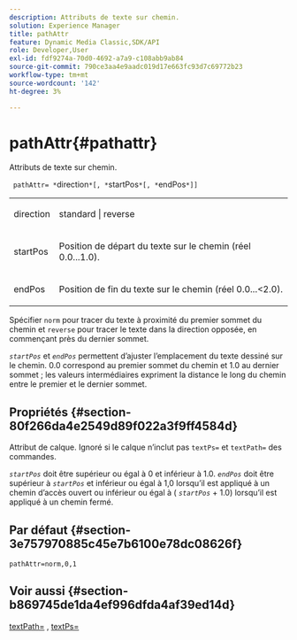 ```yaml
---
description: Attributs de texte sur chemin.
solution: Experience Manager
title: pathAttr
feature: Dynamic Media Classic,SDK/API
role: Developer,User
exl-id: fdf9274a-70d0-4692-a7a9-c108abb9ab84
source-git-commit: 790ce3aa4e9aadc019d17e663fc93d7c69772b23
workflow-type: tm+mt
source-wordcount: '142'
ht-degree: 3%

---
```


# pathAttr{#pathattr}

Attributs de texte sur chemin.

` pathAttr= *`direction`*[, *`startPos`*[, *`endPos`*]]`

<table id="simpletable_EC76095316AF4F07B1DDCC0D72B814CF"> 
 <tr class="strow"> 
  <td class="stentry"> <p> <span class="varname"> direction </span> </p> </td> 
  <td class="stentry"> <p> <span class="codeph"> standard </span> | <span class="codeph"> reverse </span> </p> </td> 
 </tr> 
 <tr class="strow"> 
  <td class="stentry"> <p> <span class="varname"> startPos </span> </p> </td> 
  <td class="stentry"> <p>Position de départ du texte sur le chemin (réel 0.0...1.0). </p> </td> 
 </tr> 
 <tr class="strow"> 
  <td class="stentry"> <p> <span class="varname"> endPos </span> </p> </td> 
  <td class="stentry"> <p>Position de fin du texte sur le chemin (réel 0.0...&lt;2.0). </p> </td> 
 </tr> 
</table>

Spécifier `norm` pour tracer du texte à proximité du premier sommet du chemin et `reverse` pour tracer le texte dans la direction opposée, en commençant près du dernier sommet.

*`startPos`* et *`endPos`* permettent d’ajuster l’emplacement du texte dessiné sur le chemin. 0.0 correspond au premier sommet du chemin et 1.0 au dernier sommet ; les valeurs intermédiaires expriment la distance le long du chemin entre le premier et le dernier sommet.

## Propriétés {#section-80f266da4e2549d89f022a3f9ff4584d}

Attribut de calque. Ignoré si le calque n’inclut pas `textPs=` et `textPath=` des commandes.

*`startPos`* doit être supérieur ou égal à 0 et inférieur à 1.0. *`endPos`* doit être supérieur à *`startPos`* et inférieur ou égal à 1,0 lorsqu’il est appliqué à un chemin d’accès ouvert ou inférieur ou égal à ( *`startPos`* + 1.0) lorsqu’il est appliqué à un chemin fermé.

## Par défaut {#section-3e757970885c45e7b6100e78dc08626f}

`pathAttr=norm,0,1`

## Voir aussi {#section-b869745de1da4ef996dfda4af39ed14d}

[textPath=](../../../../../is-api/http-ref/image-serving-api-ref/c-http-protocol-reference/c-command-reference/r-textpath.md#reference-b09cc0902dff4725bdb54d5da4076ccd) , [textPs=](../../../../../is-api/http-ref/image-serving-api-ref/c-http-protocol-reference/c-command-reference/r-textps.md#reference-4209a2a6169f44278da2647cfb0cd767)
